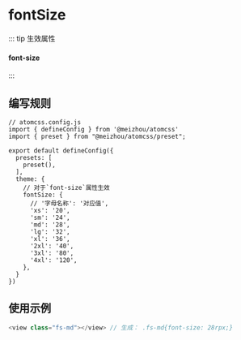 # fontSize
::: tip 生效属性
#### font-size
:::
## 编写规则
```js{9-22}
// atomcss.config.js
import { defineConfig } from '@meizhou/atomcss'
import { preset } from "@meizhou/atomcss/preset";

export default defineConfig({
  presets: [
    preset(),
  ],
  theme: {
    // 对于`font-size`属性生效
    fontSize: {
      // '字母名称': '对应值',
      'xs': '20',
      'sm': '24',
      'md': '28',
      'lg': '32',
      'xl': '36',
      '2xl': '40',
      '3xl': '80',
      '4xl': '120',
    },
  }
})
```

## 使用示例

```js
<view class="fs-md"></view> // 生成： .fs-md{font-size: 28rpx;}
```